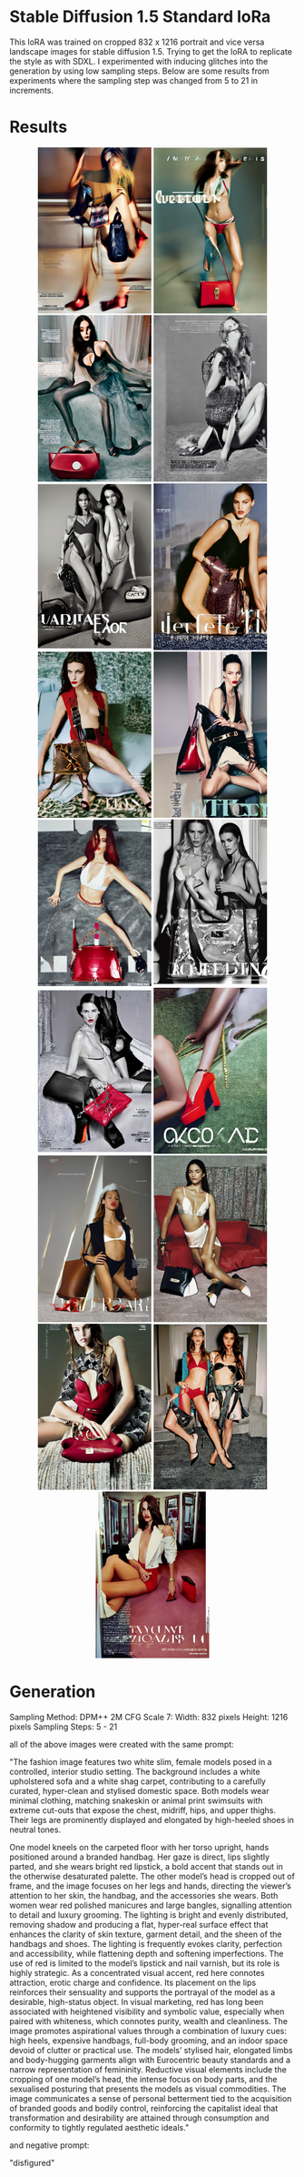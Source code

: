 # Stable Diffusion 1.5 Standard loRa

This loRA was trained on cropped 832 x 1216 portrait and vice versa landscape images for stable diffusion 1.5. Trying to get the loRA to replicate the style as with SDXL. 
I experimented with inducing glitches into the generation by using low sampling steps.  Below are some results from experiments where the sampling step was changed from 5 to 21 in increments. 


# Results


<p align="center">
<img src="images/all3_5.png" alt="Image 5" width="200"/>
<img src="images/all3_6.png" alt="Image 6" width="200"/>
<img src="images/all3_7.png" alt="Image 7" width="200"/>
<img src="images/all3_8.png" alt="Image 8" width="200"/>
<img src="images/all3_9.png" alt="Image 9" width="200"/>
<img src="images/all3_10.png" alt="Image 10" width="200"/>
<img src="images/all3_11.png" alt="Image 11" width="200"/>
<img src="images/all3_12.png" alt="Image 12" width="200"/>
<img src="images/all3_13.png" alt="Image 13" width="200"/>
<img src="images/all3_14.png" alt="Image 14" width="200"/>
<img src="images/all3_15.png" alt="Image 15" width="200"/>
<img src="images/all3_16.png" alt="Image 16" width="200"/>
<img src="images/all3_17.png" alt="Image 17" width="200"/>
<img src="images/all3_18.png" alt="Image 18" width="200"/>
<img src="images/all3_19.png" alt="Image 19" width="200"/>
<img src="images/all3_20.png" alt="Image 20" width="200"/>
<img src="images/all3_21.png" alt="Image 21" width="200"/>
</p>


# Generation 


Sampling Method: DPM++ 2M
CFG Scale 7:
Width: 832 pixels
Height: 1216 pixels
Sampling Steps: 5 - 21


all of the above images were created with the same prompt:

"The fashion image features two white slim, female models posed in a controlled, interior studio setting. The background includes a white upholstered sofa and a white shag carpet, contributing to a carefully curated, hyper-clean and stylised domestic space. Both models wear minimal clothing, matching snakeskin or animal print swimsuits with extreme cut-outs that expose the chest, midriff, hips, and upper thighs. Their legs are prominently displayed and elongated by high-heeled shoes in neutral tones.

One model kneels on the carpeted floor with her torso upright, hands positioned around a branded handbag. Her gaze is direct, lips slightly parted, and she wears bright red lipstick, a bold accent that stands out in the otherwise desaturated palette. The other model’s head is cropped out of frame, and the image focuses on her legs and hands, directing the viewer’s attention to her skin, the handbag, and the accessories she wears. Both women wear red polished manicures and large bangles, signalling attention to detail and luxury grooming.  The lighting is bright and evenly distributed, removing shadow and producing a flat, hyper-real surface effect that enhances the clarity of skin texture, garment detail, and the sheen of the handbags and shoes. The lighting is frequently evokes clarity, perfection and accessibility, while flattening depth and softening imperfections.  The use of red is limited to the model’s lipstick and nail varnish, but its role is highly strategic. As a concentrated visual accent, red here connotes attraction, erotic charge and confidence. Its placement on the lips reinforces their sensuality and supports the portrayal of the model as a desirable, high-status object. In visual marketing, red has long been associated with heightened visibility and symbolic value, especially when paired with whiteness, which connotes purity, wealth and cleanliness.  The image promotes aspirational values through a combination of luxury cues: high heels, expensive handbags, full-body grooming, and an indoor space devoid of clutter or practical use. The models’ stylised hair, elongated limbs and body-hugging garments align with Eurocentric beauty standards and a narrow representation of femininity.  Reductive visual elements include the cropping of one model’s head, the intense focus on body parts, and the sexualised posturing that presents the models as visual commodities. The image communicates a sense of personal betterment tied to the acquisition of branded goods and bodily control, reinforcing the capitalist ideal that transformation and desirability are attained through consumption and conformity to tightly regulated aesthetic ideals."


and negative prompt:

"disfigured"










